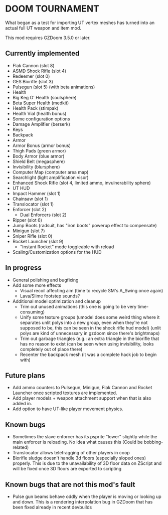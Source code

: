 # DOOM TOURNAMENT

What began as a test for importing UT vertex meshes has turned into an actual
full UT weapon and item mod.

This mod requires GZDoom 3.5.0 or later.

## Currently implemented

 - Flak Cannon (slot 8)
 - ASMD Shock Rifle (slot 4)
 - Redeemer (slot 0)
 - GES Biorifle (slot 3)
 - Pulsegun (slot 5) (with beta animations)
 - Health
  - Big Keg O' Health (soulsphere)
  - Beta Super Health (medkit)
  - Health Pack (stimpak)
  - Health Vial (health bonus)
 - Some configuration options
 - Damage Amplifier (berserk)
 - Keys
 - Backpack
 - Armor
  - Armor Bonus (armor bonus)
  - Thigh Pads (green armor)
  - Body Armor (blue armor)
  - Shield Belt (megasphere)
 - Invisibility (blursphere)
 - Computer Map (computer area map)
 - Searchlight (light amplification visor)
 - Enhanced Shock Rifle (slot 4, limited ammo, invulnerability sphere)
 - UT HUD
 - Impact Hammer (slot 1)
 - Chainsaw (slot 1)
 - Translocator (slot 1)
 - Enforcer (slot 2)
   - Dual Enforcers (slot 2)
 - Ripper (slot 6)
 - Jump Boots (radsuit, has "iron boots" powerup effect to compensate)
 - Minigun (slot 7)
 - Sniper Rifle (slot 0)
 - Rocket Launcher (slot 9)
   - "Instant Rocket" mode toggleable with reload
 - Scaling/Customization options for the HUD

## In progress

 - General polishing and bugfixing
 - Add some more effects
   - Visual recoil affecting aim (time to recycle SM's A_Swing once again)
   - Lava/Slime footstep sounds?
 - Additional model optimization and cleanup
   - Trim out unused animations (this one is going to be very time-consuming)
   - Unify some texture groups (umodel does some weird thing where it separates
     unlit polys into a new group, even when they're not supposed to be, this
     can be seen in the shock rifle hud model) (unlit polys are kind of
     unnecessary in gzdoom since there's brightmaps)
   - Trim out garbage triangles (e.g.: an extra triangle in the biorifle that
     has no reason to exist (can be seen when using invisibility, looks
     completely out of place there)
   - Recenter the backpack mesh (it was a complete hack job to begin with)

## Future plans

 - Add ammo counters to Pulsegun, Minigun, Flak Cannon and Rocket Launcher once
   scripted textures are implemented.
 - Add player models + weapon attachment support when that is also added in.
 - Add option to have UT-like player movement physics.

## Known bugs

 - Sometimes the slave enforcer has its psprite "lower" slightly while the main
   enforcer is reloading. No idea what causes this (Could be bobbing-related)
 - Translocator allows telefragging of other players in coop
 - Biorifle sludge doesn't handle 3d floors (especially sloped ones) properly.
   This is due to the unavailability of 3D floor data on ZScript and will be
   fixed once 3D floors are exported to scripting

## Known bugs that are not this mod's fault

 - Pulse gun beams behave oddly when the player is moving or looking up and
   down. This is a rendering interpolation bug in GZDoom that has been fixed
   already in recent devbuilds